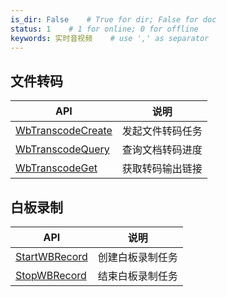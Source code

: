 ```yaml
---
is_dir: False    # True for dir; False for doc
status: 1    # 1 for online; 0 for offline
keywords: 实时音视频    # use ',' as separator
---
```


## 文件转码

| API | 说明 |
| -- | -- |
| [WbTranscodeCreate](1217291) | 发起文件转码任务 |
| [WbTranscodeQuery](1217292) | 查询文档转码进度 |
| [WbTranscodeGet](1217293) | 获取转码输出链接 |


## 白板录制

| API | 说明 |
| -- | -- |
| [StartWBRecord](1217308) | 创建白板录制任务 |
| [StopWBRecord](1217309) | 结束白板录制任务 |




